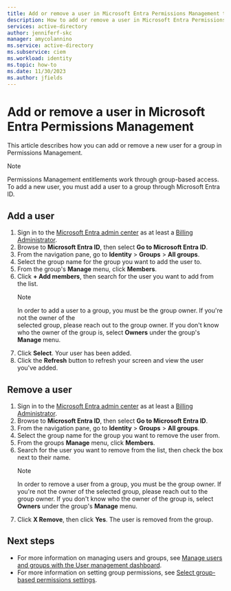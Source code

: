 ```yaml
---
title: Add or remove a user in Microsoft Entra Permissions Management through the Microsoft Entra admin center
description: How to add or remove a user in Microsoft Entra Permissions Management through the Microsoft Enter admin center.
services: active-directory
author: jenniferf-skc
manager: amycolannino
ms.service: active-directory 
ms.subservice: ciem
ms.workload: identity
ms.topic: how-to
ms.date: 11/30/2023
ms.author: jfields
---
```


# Add or remove a user in Microsoft Entra Permissions Management

This article describes how you can add or remove a new user for a group in Permissions Management. 

> [!NOTE] 
> Permissions Management entitlements work through group-based access. To add a new user, you must add a user to a group through Microsoft Entra ID.

## Add a user

1. Sign in to the [Microsoft Entra admin center](https://entra.microsoft.com/#home) as at least a [Billing Administrator](https://learn.microsoft.com/en-us/entra/identity/role-based-access-control/permissions-reference#billing-administrator).
1. Browse to **Microsoft Entra ID**, then select **Go to Microsoft Entra ID**. 
1. From the navigation pane, go to **Identity** > **Groups** > **All groups**.
1. Select the group name for the group you want to add the user to.
1. From the group's **Manage** menu, click **Members**.
1. Click **+ Add members**, then search for the user you want to add from the list.
    > [!NOTE]
    > In order to add a user to a group, you must be the group owner. If you're not the owner of the           
      selected group, please reach out to the group owner. If you don't know who the owner of the group is, 
      select **Owners** under the group's **Manage** menu.
7. Click **Select**. Your user has been added. 
8. Click the **Refresh** button to refresh your screen and view the user you've added.


## Remove a user

1. Sign in to the [Microsoft Entra admin center](https://entra.microsoft.com/#home) as at least a [Billing Administrator](https://learn.microsoft.com/en-us/entra/identity/role-based-access-control/permissions-reference#billing-administrator).
1. Browse to **Microsoft Entra ID**, then select **Go to Microsoft Entra ID**. 
1. From the navigation pane, go to **Identity** > **Groups** > **All groups**.
1. Select the group name for the group you want to remove the user from.
1. From the groups **Manage** menu, click **Members**.
1. Search for the user you want to remove from the list, then check the box next to their name.
    > [!NOTE]
    > In order to remove a user from a group, you must be the group owner. If you're not the owner of the 
    selected group, please reach out to the group owner. If you don't know who the owner of the group is, 
    select **Owners** under the group's **Manage** menu.
7. Click **X Remove**, then click **Yes**. The user is removed from the group.


## Next steps

- For more information on managing users and groups, see [Manage users and groups with the User management dashboard](ui-user-management.md).
- For more information on setting group permissions, see [Select group-based permissions settings](how-to-create-group-based-permissions.md).
